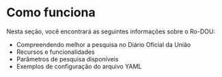 # Como funciona

Nesta seção, você encontrará as seguintes informações sobre o Ro-DOU:

* Compreendendo melhor a pesquisa no Diário Oficial da União
* Recursos e funcionalidades
* Parâmetros de pesquisa disponíveis
* Exemplos de configuração do arquivo YAML
